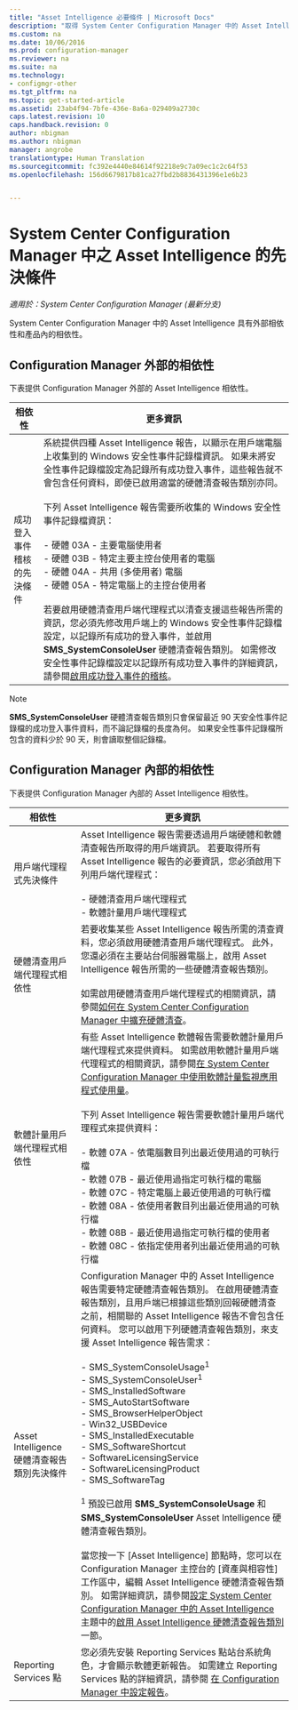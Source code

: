 ```yaml
---
title: "Asset Intelligence 必要條件 | Microsoft Docs"
description: "取得 System Center Configuration Manager 中的 Asset Intelligence 必要條件。"
ms.custom: na
ms.date: 10/06/2016
ms.prod: configuration-manager
ms.reviewer: na
ms.suite: na
ms.technology:
- configmgr-other
ms.tgt_pltfrm: na
ms.topic: get-started-article
ms.assetid: 23ab4f94-7bfe-436e-8a6a-029409a2730c
caps.latest.revision: 10
caps.handback.revision: 0
author: nbigman
ms.author: nbigman
manager: angrobe
translationtype: Human Translation
ms.sourcegitcommit: fc392e4440e84614f92218e9c7a09ec1c2c64f53
ms.openlocfilehash: 156d6679817b81ca27fbd2b8836431396e1e6b23


---
```

# <a name="prerequisites-for-asset-intelligence-in-system-center-configuration-manager"></a>System Center Configuration Manager 中之 Asset Intelligence 的先決條件

*適用於：System Center Configuration Manager (最新分支)*

System Center Configuration Manager 中的 Asset Intelligence 具有外部相依性和產品內的相依性。  

## <a name="dependencies-external-to-configuration-manager"></a>Configuration Manager 外部的相依性  
 下表提供 Configuration Manager 外部的 Asset Intelligence 相依性。  

|相依性|更多資訊|  
|----------------|----------------------|  
|成功登入事件稽核的先決條件|系統提供四種 Asset Intelligence 報告，以顯示在用戶端電腦上收集到的 Windows 安全性事件記錄檔資訊。 如果未將安全性事件記錄檔設定為記錄所有成功登入事件，這些報告就不會包含任何資料，即使已啟用適當的硬體清查報告類別亦同。<br /><br /> 下列 Asset Intelligence 報告需要所收集的 Windows 安全性事件記錄檔資訊：<br /><br /> -   硬體 03A - 主要電腦使用者<br />-   硬體 03B - 特定主要主控台使用者的電腦<br />-   硬體 04A - 共用 (多使用者) 電腦<br />-   硬體 05A - 特定電腦上的主控台使用者<br /><br /> 若要啟用硬體清查用戶端代理程式以清查支援這些報告所需的資訊，您必須先修改用戶端上的 Windows 安全性事件記錄檔設定，以記錄所有成功的登入事件，並啟用 **SMS_SystemConsoleUser** 硬體清查報告類別。 如需修改安全性事件記錄檔設定以記錄所有成功登入事件的詳細資訊，請參閱[啟用成功登入事件的稽核](../../../../core/clients/manage/asset-intelligence/configuring-asset-intelligence.md#BKMK_EnableSuccessLogonEvents)。|  

> [!NOTE]  
>  **SMS_SystemConsoleUser** 硬體清查報告類別只會保留最近 90 天安全性事件記錄檔的成功登入事件資料，而不論記錄檔的長度為何。 如果安全性事件記錄檔所包含的資料少於 90 天，則會讀取整個記錄檔。  

## <a name="dependencies-internal-to-configuration-manager"></a>Configuration Manager 內部的相依性  
 下表提供 Configuration Manager 內部的 Asset Intelligence 相依性。  

|相依性|更多資訊|  
|----------------|----------------------|  
|用戶端代理程式先決條件|Asset Intelligence 報告需要透過用戶端硬體和軟體清查報告所取得的用戶端資訊。 若要取得所有 Asset Intelligence 報告的必要資訊，您必須啟用下列用戶端代理程式：<br /><br /> -   硬體清查用戶端代理程式<br />-   軟體計量用戶端代理程式|  
|硬體清查用戶端代理程式相依性|若要收集某些 Asset Intelligence 報告所需的清查資料，您必須啟用硬體清查用戶端代理程式。 此外，您還必須在主要站台伺服器電腦上，啟用 Asset Intelligence 報告所需的一些硬體清查報告類別。<br /><br /> 如需啟用硬體清查用戶端代理程式的相關資訊，請參閱[如何在 System Center Configuration Manager 中擴充硬體清查](../../../../core/clients/manage/inventory/extend-hardware-inventory.md)。|  
|軟體計量用戶端代理程式相依性|有些 Asset Intelligence 軟體報告需要軟體計量用戶端代理程式來提供資料。 如需啟用軟體計量用戶端代理程式的相關資訊，請參閱[在 System Center Configuration Manager 中使用軟體計量監視應用程式使用量](../../../../apps/deploy-use/monitor-app-usage-with-software-metering.md)。<br /><br /> 下列 Asset Intelligence 報告需要軟體計量用戶端代理程式來提供資料：<br /><br /> -   軟體 07A - 依電腦數目列出最近使用過的可執行檔<br />-   軟體 07B - 最近使用過指定可執行檔的電腦<br />-   軟體 07C - 特定電腦上最近使用過的可執行檔<br />-   軟體 08A - 依使用者數目列出最近使用過的可執行檔<br />-   軟體 08B - 最近使用過指定可執行檔的使用者<br />-   軟體 08C - 依指定使用者列出最近使用過的可執行檔|  
|Asset Intelligence 硬體清查報告類別先決條件|Configuration Manager 中的 Asset Intelligence 報告需要特定硬體清查報告類別。 在啟用硬體清查報告類別，且用戶端已根據這些類別回報硬體清查之前，相關聯的 Asset Intelligence 報告不會包含任何資料。 您可以啟用下列硬體清查報告類別，來支援 Asset Intelligence 報告需求：<br /><br /> -   SMS_SystemConsoleUsage<sup>1</sup><br />-   SMS_SystemConsoleUser<sup>1</sup><br />-   SMS_InstalledSoftware<br />-   SMS_AutoStartSoftware<br />-   SMS_BrowserHelperObject<br />-   Win32_USBDevice<br />-   SMS_InstalledExecutable<br />-   SMS_SoftwareShortcut<br />-   SoftwareLicensingService<br />-   SoftwareLicensingProduct<br />-   SMS_SoftwareTag<br /><br /> <sup>1</sup> 預設已啟用 **SMS_SystemConsoleUsage** 和 **SMS_SystemConsoleUser** Asset Intelligence 硬體清查報告類別。<br /><br /> 當您按一下 [Asset Intelligence] 節點時，您可以在 Configuration Manager 主控台的 [資產與相容性] 工作區中，編輯 Asset Intelligence 硬體清查報告類別。 如需詳細資訊，請參閱[設定 System Center Configuration Manager 中的 Asset Intelligence](../../../../core/clients/manage/asset-intelligence/configuring-asset-intelligence.md) 主題中的[啟用 Asset Intelligence 硬體清查報告類別](../../../../core/clients/manage/asset-intelligence/configuring-asset-intelligence.md#BKMK_EnableAssetIntelligence)一節。|  
|Reporting Services 點|您必須先安裝 Reporting Services 點站台系統角色，才會顯示軟體更新報告。 如需建立 Reporting Services 點的詳細資訊，請參閱 [在 Configuration Manager 中設定報告](http://go.microsoft.com/fwlink/p/?LinkId=232661)。|  



<!--HONumber=Dec16_HO3-->


